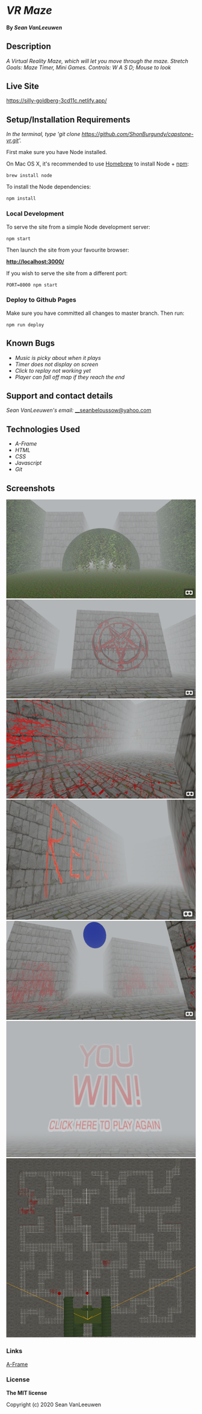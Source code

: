 # _VR Maze_


#### By _**Sean VanLeeuwen**_

## Description

_A Virtual Reality Maze, which will let you move through the maze. Stretch Goals: Maze Timer, Mini Games._
_Controls: W A S D; Mouse to look_

## Live Site

https://silly-goldberg-3cd11c.netlify.app/

## Setup/Installation Requirements

_In the terminal, type 'git clone https://github.com/ShonBurgundy/capstone-vr.git'._

First make sure you have Node installed.

On Mac OS X, it's recommended to use [Homebrew](http://brew.sh/) to install Node + [npm](https://www.npmjs.com):

    brew install node

To install the Node dependencies:

    npm install


### Local Development

To serve the site from a simple Node development server:

    npm start

Then launch the site from your favourite browser:

[__http://localhost:3000/__](http://localhost:3000/)

If you wish to serve the site from a different port:

    PORT=8000 npm start


### Deploy to Github Pages

Make sure you have committed all changes to master branch. Then run:

    npm run deploy


## Known Bugs

* _Music is picky about when it plays_
* _Timer does not display on screen_
* _Click to replay not working yet_
* _Player can fall off map if they reach the end_

## Support and contact details

_Sean VanLeeuwen's email:_
__seanbeloussow@yahoo.com

## Technologies Used

* _A-Frame_
* _HTML_
* _CSS_
* _Javascript_
* _Git_

## Screenshots

![Maze Layout](./img/maze1.png)
![Maze Layout](./img/maze2.png)
![Maze Layout](./img/maze3.png)
![Maze Layout](./img/maze4.png)
![Maze Layout](./img/maze5.png)
![Maze Layout](./img/maze6.png)
![Maze Layout](./img/aerialmaze.png)


### Links
[A-Frame](https://aframe.io/)

### License

**The MIT license**

Copyright (c) 2020 Sean VanLeeuwen